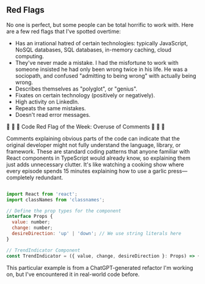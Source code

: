 ## Red Flags

No one is perfect, but some people can be total horrific to work with. Here are a few red flags that I've spotted overtime:

* Has an irrational hatred of certain technologies: typically JavaScript, NoSQL databases, SQL databases, in-memory caching, cloud computing.
* They've never made a mistake. I had the misfortune to work with someone insisted he had only been wrong twice in his life. He was a sociopath, and confused "admitting to being wrong" with actually being wrong.
* Describes themselves as "polyglot", or "genius".
* Fixates on certain technology (positively or negatively).
* High activity on LinkedIn.
* Repeats the same mistakes.
* Doesn't read error messages.

🚩 🚩 🚩 Code Red Flag of the Week: Overuse of Comments 🚩 🚩 🚩

Comments explaining obvious parts of the code can indicate that the original developer might not fully understand the language, library, or framework. These are standard coding patterns that anyone familiar with React components in TypeScript would already know, so explaining them just adds unnecessary clutter. It's like watching a cooking show where every episode spends 15 minutes explaining how to use a garlic press—completely redundant.

```javascript

import React from 'react';
import classNames from 'classnames';

// Define the prop types for the component
interface Props {
  value: number;
  change: number;
  desireDirection: 'up' | 'down'; // We use string literals here
}

// TrendIndicator Component
const TrendIndicator = ({ value, change, desireDirection }: Props) => {

```

This particular example is from a ChatGPT-generated refactor I'm working on, but I've encountered it in real-world code before.
